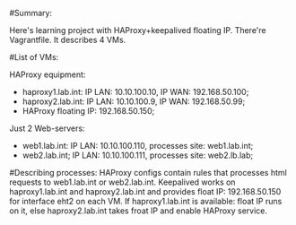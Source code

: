 #Summary: 

Here's learning project with HAProxy+keepalived floating IP.
There're Vagrantfile. It describes 4 VMs.

#List of VMs:

HAProxy equipment: 
- haproxy1.lab.int: IP LAN: 10.10.100.10, IP WAN: 192.168.50.100; 
- haproxy2.lab.int: IP LAN: 10.10.100.9, IP WAN: 192.168.50.99;
- HAProxy floating IP: 192.168.50.150;

Just 2 Web-servers:
- web1.lab.int: IP LAN: 10.10.100.110, processes site: web1.lab.int;
- web2.lab.int; IP LAN: 10.10.100.111,  processes site: web2.lb.lab;

#Describing processes:
HAProxy configs contain rules that processes html requests to web1.lab.int or web2.lab.int.
Keepalived works on haproxy1.lab.int and haproxy2.lab.int and provides float IP: 192.168.50.150 for interface eht2 on each VM.
If haproxy1.lab.int is available: float IP runs on it, else haproxy2.lab.int takes froat IP and enable HAProxy service.

